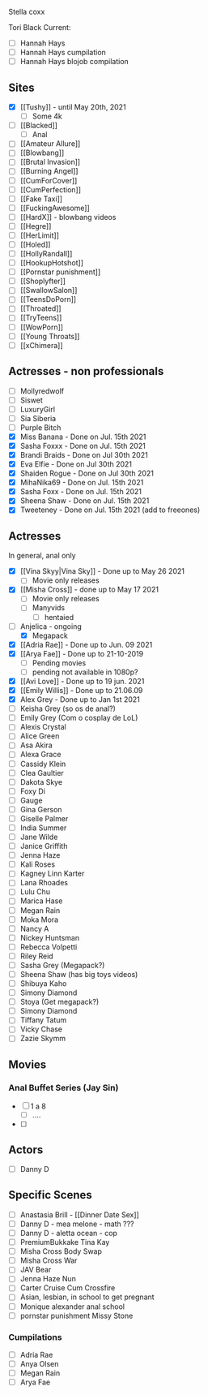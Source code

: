 Stella coxx

Tori Black 
Current:
- [ ] Hannah Hays
- [ ] Hannah Hays cumpilation
- [ ] Hannah Hays blojob compilation

## Sites

-   [x] [[Tushy]] - until May 20th, 2021
    -   [ ] Some 4k
-   [ ] [[Blacked]]
	- [ ] Anal
-   [ ] [[Amateur Allure]]
-   [ ] [[Blowbang]]
-   [ ] [[Brutal Invasion]]
-   [ ] [[Burning Angel]]
-   [ ] [[CumForCover]]
-   [ ] [[CumPerfection]]
-   [ ] [[Fake Taxi]]
-   [ ] [[FuckingAwesome]]
-   [ ] [[HardX]] - blowbang videos
-   [ ] [[Hegre]]
-   [ ] [[HerLimit]]
-   [ ] [[Holed]]
-   [ ] [[HollyRandall]]
-   [ ] [[HookupHotshot]]
-   [ ] [[Pornstar punishment]]
-   [ ] [[Shoplyfter]]
-   [ ] [[SwallowSalon]]
-   [ ] [[TeensDoPorn]]
-   [ ] [[Throated]]
-   [ ] [[TryTeens]]
-   [ ] [[WowPorn]]
-   [ ] [[Young Throats]]
-   [ ] [[xChimera]]

## Actresses - non professionals

-   [ ] Mollyredwolf
-   [ ] Siswet
-   [ ] LuxuryGirl
-   [ ] Sia Siberia
-   [ ] Purple Bitch
-   [x] Miss Banana - Done on Jul. 15th 2021
-   [x] Sasha Foxxx - Done on Jul. 15th 2021
-   [x] Brandi Braids - Done on Jul 30th 2021
-   [x] Eva Elfie - Done on Jul 30th 2021
-   [x] Shaiden Rogue - Done on Jul 30th 2021
-   [x] MihaNika69 - Done on Jul. 15th 2021
-   [x] Sasha Foxx - Done on Jul. 15th 2021
-   [x] Sheena Shaw - Done on Jul. 15th 2021
-   [x] Tweeteney - Done on Jul. 15th 2021 (add to freeones)

## Actresses
In general, anal only

-   [x] [[Vina Skyy|Vina Sky]] - Done up to May 26 2021
    -   [ ] Movie only releases
-   [x] [[Misha Cross]] - done up to May 17 2021
    -   [ ] Movie only releases
    -   [ ] Manyvids
        -   [ ] hentaied
-   [ ] Anjelica - ongoing
    -   [x] Megapack
-   [x] [[Adria Rae]] - Done up to Jun. 09 2021
-   [x] [[Arya Fae]] - Done up to 21-10-2019
    -   [ ] Pending movies
    -   [ ] pending not available in 1080p?
-   [x] [[Avi Love]] - Done up to 19 jun. 2021
-   [x] [[Emily Willis]] - Done up to 21.06.09
-   [x] Alex Grey - Done up to Jan 1st 2021
-   [ ] Keisha Grey (so os de anal?)
-   [ ] Emily Grey (Com o cosplay de LoL)
-   [ ] Alexis Crystal
-   [ ] Alice Green
-   [ ] Asa Akira
-   [ ] Alexa Grace
-   [ ] Cassidy Klein
-   [ ] Clea Gaultier
-   [ ] Dakota Skye
-   [ ] Foxy Di
-   [ ] Gauge
-   [ ] Gina Gerson
-   [ ] Giselle Palmer
-   [ ] India Summer
-   [ ] Jane Wilde
-   [ ] Janice Griffith
-   [ ] Jenna Haze
-   [ ] Kali Roses
-   [ ] Kagney Linn Karter
-   [ ] Lana Rhoades
-   [ ] Lulu Chu
-   [ ] Marica Hase
-   [ ] Megan Rain
-   [ ] Moka Mora
-   [ ] Nancy A
-   [ ] Nickey Huntsman
-   [ ] Rebecca Volpetti
-   [ ] Riley Reid
-   [ ] Sasha Grey (Megapack?)
-   [ ] Sheena Shaw (has big toys videos)
-   [ ] Shibuya Kaho
-   [ ] Simony Diamond
-   [ ] Stoya (Get megapack?)
-   [ ] Simony Diamond
-   [ ] Tiffany Tatum
-   [ ] Vicky Chase
-   [ ] Zazie Skymm

## Movies

### Anal Buffet Series (Jay Sin)

-   [ ] 1 a 8
    -   [ ] ....
-   [ ]

## Actors

-   [ ] Danny D

## Specific Scenes

-   [ ] Anastasia Brill - [[Dinner Date Sex]]
-   [ ] Danny D - mea melone - math ???
-   [ ] Danny D - aletta ocean - cop
-   [ ] PremiumBukkake Tina Kay
-   [ ] Misha Cross Body Swap
-   [ ] Misha Cross War
-   [ ] JAV Bear
-   [ ] Jenna Haze Nun
-   [ ] Carter Cruise Cum Crossfire
-   [ ] Asian, lesbian, in school to get pregnant
-   [ ] Monique alexander anal school
-   [ ] pornstar punishment Missy Stone

### Cumpilations

-   [ ] Adria Rae
-   [ ] Anya Olsen
-   [ ] Megan Rain
-   [ ] Arya Fae
